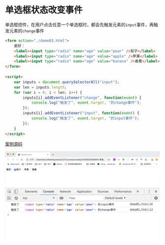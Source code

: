 # 单选框状态改变事件

单选框控件，在用户点击任意一个单选框时，都会先触发元素的`input`事件，再触发元素的`change`事件

```html
<form action="./demo03.html">
    爱好：
    <label><input type="radio" name="age" value="pear" />梨子</label>
    <label><input type="radio" name="age" value="apple" />苹果</label>
    <label><input type="radio" name="age" value="banana" />香蕉</label>
</form>

<script>
    var inputs = document.querySelectorAll("input");
    var len = inputs.length;
    for (var i = 0; i < len; i++) {
        inputs[i].addEventListener("change", function(event) {
            console.log("触发了", event.target, "的change事件");
        });
        inputs[i].addEventListener("input", function(event) {
            console.log("触发了", event.target, "的input事件");
        });
    }
</script>
```

[案例源码](./demo/demo01.html)

![](./images/01.png)
